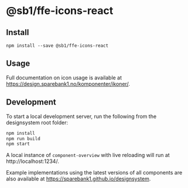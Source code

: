 # @sb1/ffe-icons-react

## Install

```
npm install --save @sb1/ffe-icons-react
```

## Usage

Full documentation on icon usage is available at https://design.sparebank1.no/komponenter/ikoner/.

## Development

To start a local development server, run the following from the designsystem root folder:

```bash
npm install
npm run build
npm start
```

A local instance of `component-overview` with live reloading will run at http://localhost:1234/.

Example implementations using the latest versions of all components are also available at https://sparebank1.github.io/designsystem.
